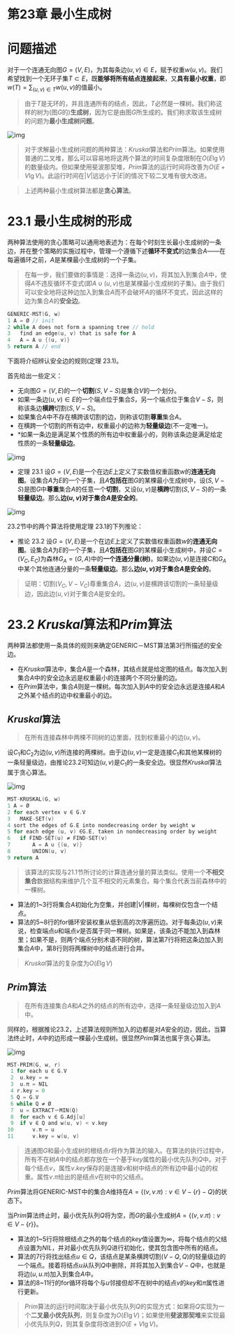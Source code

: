 # 第23章 最小生成树

# 问题描述

对于一个连通无向图$G = (V, E)$，为其每条边$(u, v) \in E$，赋予权重$w(u, v)$。我们希望找到一个无环子集$T \subset E$，既**能够将所有结点连接起来**，又**具有最小权重**，即$w(T) = \sum_{(u, v) \in T}w(u, v)$的值最小。

> 由于$T$是无环的，并且连通所有的结点，因此，$T$必然是一棵树。我们称这样的树为(图$G$的)**生成树**，因为它是由图$G$所生成的。我们称求取该生成树的问题为**最小生成树问题**。

![img](https://img2022.cnblogs.com/blog/2975286/202210/2975286-20221031193225810-1124933768.png)

> 对于求解最小生成树问题的两种算法：$Kruskal$算法和$Prim$算法。如果使用普通的二叉堆，那么可以容易地将这两个算法的时间复杂度限制在$O(E\lg{V})$的数量级内。但如果使用斐波那契堆，$Prim$算法的运行时间将改善为$O(E + V\lg{V})$。此运行时间在$|V|$远远小于$|E|$的情况下较二叉堆有很大改进。

> 上述两种最小生成树算法都是**贪心算法**。

# 23.1 最小生成树的形成

两种算法使用的贪心策略可以通用地表述为：在每个时刻生长最小生成树的一条边，并在整个策略的实施过程中，管理一个遵循下述**循环不变式**的边集合$A$——在每遍循环之前，$A$是某棵最小生成树的一个子集。

> 在每一步，我们要做的事情是：选择一条边$(u, v)$，将其加入到集合$A$中，使得$A$不违反循环不变式(即$A∪{(u, v)}$也是某棵最小生成树的子集)。由于我们可以安全地将这种边加入到集合$A$而不会破坏$A$的循环不变式，因此这样的边为集合$A$的**安全边**。

```c
GENERIC-MST(G, w)
1 A = Ø // init 
2 while A does not form a spanning tree // hold
3   find an edge(u, v) that is safe for A
4   A = A ∪ {(u, v)}
5 return A // end
```

下面将介绍辨认安全边的规则(定理 23.1)。

首先给出一些定义：

- 无向图$G = (V, E)$的一个**切割**$(S, V - S)$是集合$V$的一个划分。
- 如果一条边$(u, v) \in E$的一个端点位于集合$S$，另一个端点位于集合$V - S$，则称该条边**横跨**切割$(S, V - S)$。
- 如果集合$A$中不存在横跨该切割的边，则称该切割**尊重**集合$A$。
- 在横跨一个切割的所有边中，权重最小的边称为**轻量级边**(不一定唯一)。
- *如果一条边是满足某个性质的所有边中权重最小的，则称该条边是满足给定性质的一条**轻量级边**。

![img](https://img2022.cnblogs.com/blog/2975286/202210/2975286-20221031193248468-2022763558.png)

- 定理 23.1 设$G = (V, E)$是一个在边$E$上定义了实数值权重函数$w$的**连通无向图**。设集合$A$为$E$的一个子集，且$A$**包括在**图$G$的某棵最小生成树中，设$(S, V - S)$是图$G$中**尊重**集合$A$的任意一个**切割**，又设$(u, v)$是**横跨**切割$(S, V - S)$的一条**轻量级边**。那么**边$(u, v)$对于集合$A$是安全的**。

![img](https://img2022.cnblogs.com/blog/2975286/202210/2975286-20221031193303587-345848541.png)

23.2节中的两个算法将使用定理 23.1的下列推论：

- 推论 23.2 设$G = (V, E)$是一个在边$E$上定义了实数值权重函数$w$的**连通无向图**。设集合$A$为$E$的一个子集，且$A$**包括在**图$G$的某棵最小生成树中，并设$C = (V_C, E_C)$为森林$G_A = (G, A)$中的**一个连通分量(树)**。如果边$(u, v)$是连接$C$和$G_A$中某个其他连通分量的一条**轻量级边**。那么**边$(u, v)$对于集合$A$是安全的**。

> 证明：切割$(V_C, V - V_C)$尊重集合$A$，边$(u, v)$是横跨该切割的一条轻量级边，因此边$(u, v)$对于集合$A$是安全的。

# 23.2 $Kruskal$算法和$Prim$算法

两种算法都使用一条具体的规则来确定GENERIC－MST算法第3行所描述的安全边。

- 在$Kruskal$算法中，集合$A$是一个森林，其结点就是给定图的结点。每次加入到集合$A$中的安全边永远是权重最小的连接两个不同分量的边。
- 在$Prim$算法中，集合$A$则是一棵树。每次加入到$A$中的安全边永远是连接$A$和$A$之外某个结点的边中权重最小的边。

## $Kruskal$算法

> 在所有连接森林中两棵不同树的边里面，找到权重最小的边$(u, v)$。

设$C_1$和$C_2$为边$(u, v)$所连接的两棵树。由于边$(u, v)$一定是连接$C_1$和其他某棵树的一条轻量级边，由推论23.2可知边$(u, v)$是$C_1$的一条安全边。很显然$Kruskal$算法属于贪心算法。

![img](https://img2022.cnblogs.com/blog/2975286/202210/2975286-20221031193316066-715279916.png)

```c
MST-KRUSKAL(G, w)
1 A = Ø
2 for each vertex v ∈ G.V
3   MAKE-SET(v)
4 sort the edges of G.E into nondecreasing order by weight w
5 for each edge (u, v) ∈G.E, taken in nondecreasing order by weight
6   if FIND-SET(u) ≠ FIND-SET(v)
7       A = A ∪ {(u, v)}
8       UNION(u, v)
9 return A
```

> 该算法的实现与21.1节所讨论的计算连通分量的算法类似。使用一个**不相交集合**数据结构来维护几个互不相交的元素集合。每个集合代表当前森林中的一棵树。

- 算法的1~3行将集合$A$初始化为空集，并创建$|V|$棵树，每棵树仅包含一个结点。
- 算法的5~8行的for循环安装权重从低到高的次序遍历边。对于每条边$(u, v)$来说，检查端点$u$和端点$v$是否属于同一棵树。如果是，该条边不能加入到森林里；如果不是，则两个端点分别术语不同的树，算法第7行将把这条边加入到集合$A$中，第8行则将两棵树中的结点进行合并。

> $Kruskal$算法的复杂度为$O(E\lg{V})$

## $Prim$算法

> 在所有连接集合$A$和$A$之外的结点的所有边中，选择一条轻量级边加入到$A$中。

同样的，根据推论23.2，上述算法规则所加入的边都是对$A$安全的边，因此，当算法终止时，$A$中的边形成一棵最小生成树。很显然$Prim$算法也属于贪心算法。

![img](https://img2022.cnblogs.com/blog/2975286/202210/2975286-20221031193323990-1712469344.png)

```c
MST-PRIM(G, w, r)
 1 for each u ∈ G.V
 2  u.key = ∞
 3  u.π = NIL
 4 r.key = 0
 5 Q = G.V
 6 while Q ≠ Ø
 7  u = EXTRACT－MIN(Q)
 8  for each v ∈ G.Adj[u]
 9  if v ∈ Q and w(u, v) < v.key
10      v.π = u
11      v.key = w(u, v)
```

> 连通图$G$和最小生成树的根结点$r$将作为算法的输入。在算法的执行过程中，所有不在树$A$中的结点都存放在一个基于$key$属性的最小优先队列$Q$中。对于每个结点$v$，属性$v.key$保存的是连接$v$和树中结点的所有边中最小边的权重。属性$v.π$给出的是结点$v$在树中的父结点。

$Prim$算法将GENERIC-MST中的集合$A$维持在$A = \{(v, v.π): v ∈ V - \{ r \} - Q\}$的状态下。

当$Prim$算法终止时，最小优先队列$Q$将为空，而$G$的最小生成树$A = \{(v, v.π): v ∈ V - \{ r \}\}$。

- 算法的1~5行将除根结点之外的每个结点的$key$值设置为∞，将每个结点的父结点设置为$NIL$，并对最小优先队列$Q$进行初始化，使其包含图中所有的结点。
- 算法的7行将找出结点$u \in Q$，该结点是某条横跨切割$(V - Q, Q)$的轻量级边的一个端点。接着将结点$u$从队列$Q$中删除，并将其加入到集合$V - Q$中，也就是将边$(u, u.π)$加入到集合$A$中。
- 算法的8~11行的for循环将每个与$u$邻接但却不在树中的结点$v$的$key$和$\pi$属性进行更新。

> $Prim$算法的运行时间取决于最小优先队列$Q$的实现方式：如果将$Q$实现为一个**二叉最小优先队列**，则复杂度为$O(E\lg{V})$；如果使用**斐波那契堆**来实现最小优先队列$Q$，则其复杂度将改进到$O(E + V\lg{V})$。
